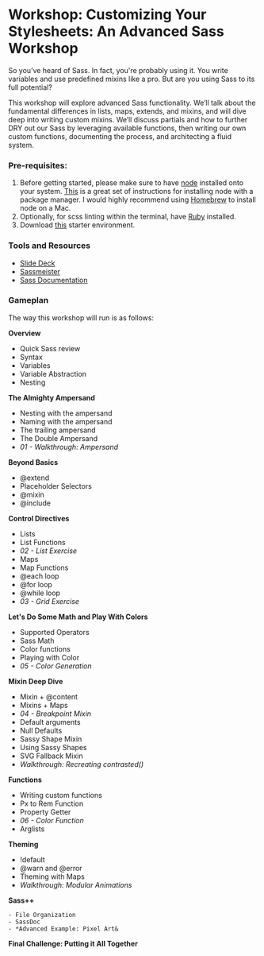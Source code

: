 # Workshop: Customizing Your Stylesheets: An Advanced Sass Workshop

So you’ve heard of Sass. In fact, you're probably using it. You write variables and use predefined mixins like a pro. But are you using Sass to its full potential?

This workshop will explore advanced Sass functionality. We’ll talk about the fundamental differences in lists, maps, extends, and mixins, and will dive deep into writing custom mixins. We’ll discuss partials and how to further DRY out our Sass by leveraging available functions, then writing our own custom functions, documenting the process, and architecting a fluid system.

### Pre-requisites:

  1. Before getting started, please make sure to have [node](https://nodejs.org/download/) installed onto your system. [This](https://github.com/joyent/node/wiki/Installing-Node.js-via-package-manager#osx) is a great set of instructions for installing node with a package manager. I would highly recommend using [Homebrew](http://brew.sh) to install node on a Mac.
  2. Optionally, for scss linting within the terminal, have [Ruby](https://www.ruby-lang.org/en/documentation/installation/) installed.
  3. Download [this](https://github.com/una/gulp-starter-env) starter environment.

### Tools and Resources

- [Slide Deck](http://una.github.io/adv-sass-workshop/slides/)
- [Sassmeister](http://sassmeister.com/)
- [Sass Documentation](http://sass-lang.com/documentation/file.SASS_REFERENCE.html)

### Gameplan

The way this workshop will run is as follows:

**Overview**
  - Quick Sass review
  - Syntax
  - Variables
  - Variable Abstraction
  - Nesting

**The Almighty Ampersand**

  - Nesting with the ampersand
  - Naming with the ampersand
  - The trailing ampersand
  - The Double Ampersand
  - *01 - Walkthrough: Ampersand*

**Beyond Basics**

  - @extend
  - Placeholder Selectors
  - @mixin
  - @include

**Control Directives**

  - Lists
  - List Functions
  - *02 - List Exercise*
  - Maps
  - Map Functions
  - @each loop
  - @for loop
  - @while loop
  - *03 - Grid Exercise*


**Let's Do Some Math and Play With Colors**

  - Supported Operators
  - Sass Math
  - Color functions
  - Playing with Color
  - *05 - Color Generation*

**Mixin Deep Dive**

  - Mixin + @content
  - Mixins + Maps
  - *04 - Breakpoint Mixin*
  - Default arguments
  - Null Defaults
  - Sassy Shape Mixin
  - Using Sassy Shapes
  - SVG Fallback Mixin
  - *Walkthrough: Recreating contrasted()*

**Functions**
  - Writing custom functions
  - Px to Rem Function
  - Property Getter
  - *06 - Color Function*
  - Arglists

**Theming**

  - !default
  - @warn and @error
  - Theming with Maps
  - *Walkthrough: Modular Animations*

**Sass++**

    - File Organization
    - SassDoc
    - *Advanced Example: Pixel Art&

**Final Challenge: Putting it All Together**
